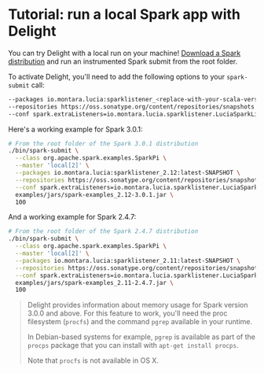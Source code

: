 # Tutorial: run a local Spark app with Delight

You can try Delight with a local run on your machine!
[Download a Spark distribution](https://spark.apache.org/downloads.html) and run an instrumented Spark submit from the root folder.

To activate Delight, you'll need to add the following options to your `spark-submit` call:

```bash
--packages io.montara.lucia:sparklistener_<replace-with-your-scala-version-2.11-or-2.12>:latest-SNAPSHOT
--repositories https://oss.sonatype.org/content/repositories/snapshots
--conf spark.extraListeners=io.montara.lucia.sparklistener.LuciaSparkListener
```

Here's a working example for Spark 3.0.1:

```bash
# From the root folder of the Spark 3.0.1 distribution
./bin/spark-submit \
  --class org.apache.spark.examples.SparkPi \
  --master 'local[2]' \
  --packages io.montara.lucia:sparklistener_2.12:latest-SNAPSHOT \
  --repositories https://oss.sonatype.org/content/repositories/snapshots \
  --conf spark.extraListeners=io.montara.lucia.sparklistener.LuciaSparkListener \
  examples/jars/spark-examples_2.12-3.0.1.jar \
  100
```

And a working example for Spark 2.4.7:

```bash
# From the root folder of the Spark 2.4.7 distribution
./bin/spark-submit \
  --class org.apache.spark.examples.SparkPi \
  --master 'local[2]' \
  --packages io.montara.lucia:sparklistener_2.11:latest-SNAPSHOT \
  --repositories https://oss.sonatype.org/content/repositories/snapshots \
  --conf spark.extraListeners=io.montara.lucia.sparklistener.LuciaSparkListener \
  examples/jars/spark-examples_2.11-2.4.7.jar \
  100
```

> Delight provides information about memory usage for Spark version 3.0.0 and above.
> For this feature to work, you'll need the proc filesystem (`procfs`) and the command `pgrep` available in your runtime.
>
> In Debian-based systems for example, `pgrep` is available as part of the `procps` package that you can install with `apt-get install procps`.
>
> Note that `procfs` is not available in OS X.
